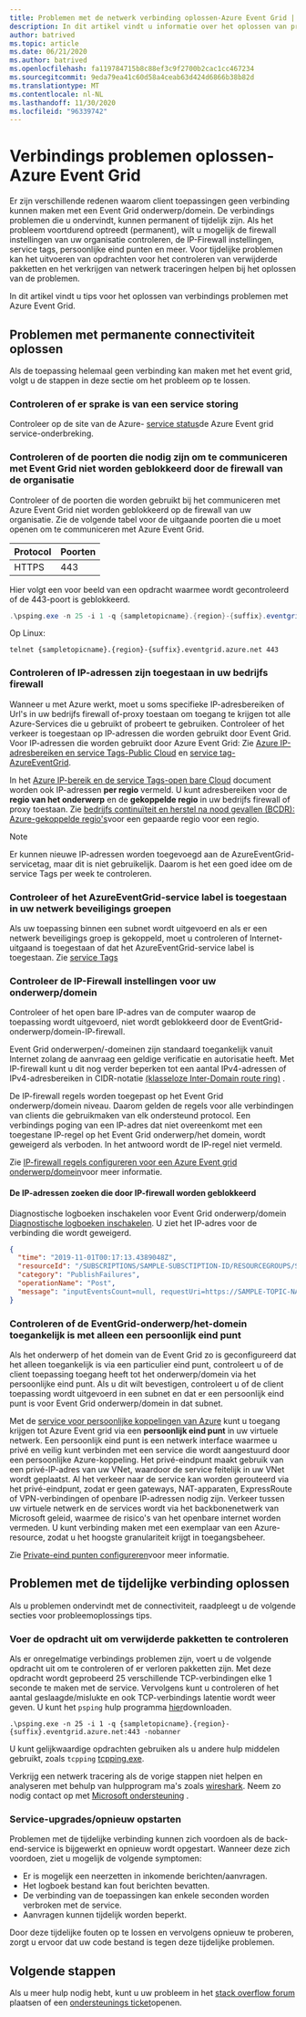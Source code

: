 ```yaml
---
title: Problemen met de netwerk verbinding oplossen-Azure Event Grid | Microsoft Docs
description: In dit artikel vindt u informatie over het oplossen van problemen met netwerk verbindingen met Azure Event Grid.
author: batrived
ms.topic: article
ms.date: 06/21/2020
ms.author: batrived
ms.openlocfilehash: fa119784715b8c88ef3c9f2700b2cac1cc467234
ms.sourcegitcommit: 9eda79ea41c60d58a4ceab63d424d6866b38b82d
ms.translationtype: MT
ms.contentlocale: nl-NL
ms.lasthandoff: 11/30/2020
ms.locfileid: "96339742"
---
```

# <a name="troubleshoot-connectivity-issues---azure-event-grid"></a>Verbindings problemen oplossen-Azure Event Grid

Er zijn verschillende redenen waarom client toepassingen geen verbinding kunnen maken met een Event Grid onderwerp/domein. De verbindings problemen die u ondervindt, kunnen permanent of tijdelijk zijn. Als het probleem voortdurend optreedt (permanent), wilt u mogelijk de firewall instellingen van uw organisatie controleren, de IP-Firewall instellingen, service tags, persoonlijke eind punten en meer. Voor tijdelijke problemen kan het uitvoeren van opdrachten voor het controleren van verwijderde pakketten en het verkrijgen van netwerk traceringen helpen bij het oplossen van de problemen.

In dit artikel vindt u tips voor het oplossen van verbindings problemen met Azure Event Grid.

## <a name="troubleshoot-permanent-connectivity-issues"></a>Problemen met permanente connectiviteit oplossen

Als de toepassing helemaal geen verbinding kan maken met het event grid, volgt u de stappen in deze sectie om het probleem op te lossen.

### <a name="check-if-theres-a-service-outage"></a>Controleren of er sprake is van een service storing

Controleer op de site van de Azure- [service status](https://azure.microsoft.com/status/)de Azure Event grid service-onderbreking.

### <a name="check-if-the-ports-required-to-communicate-with-event-grid-arent-blocked-by-organizations-firewall"></a>Controleren of de poorten die nodig zijn om te communiceren met Event Grid niet worden geblokkeerd door de firewall van de organisatie

Controleer of de poorten die worden gebruikt bij het communiceren met Azure Event Grid niet worden geblokkeerd op de firewall van uw organisatie. Zie de volgende tabel voor de uitgaande poorten die u moet openen om te communiceren met Azure Event Grid.

| Protocol | Poorten |
| -------- | ----- |
| HTTPS    | 443   |

Hier volgt een voor beeld van een opdracht waarmee wordt gecontroleerd of de 443-poort is geblokkeerd.

```powershell
.\psping.exe -n 25 -i 1 -q {sampletopicname}.{region}-{suffix}.eventgrid.azure.net:443 -nobanner
```

Op Linux:

```shell
telnet {sampletopicname}.{region}-{suffix}.eventgrid.azure.net 443
```

### <a name="verify-that-ip-addresses-are-allowed-in-your-corporate-firewall"></a>Controleren of IP-adressen zijn toegestaan in uw bedrijfs firewall

Wanneer u met Azure werkt, moet u soms specifieke IP-adresbereiken of Url's in uw bedrijfs firewall of-proxy toestaan om toegang te krijgen tot alle Azure-Services die u gebruikt of probeert te gebruiken. Controleer of het verkeer is toegestaan op IP-adressen die worden gebruikt door Event Grid. Voor IP-adressen die worden gebruikt door Azure Event Grid: Zie [Azure IP-adresbereiken en service Tags-Public Cloud](https://www.microsoft.com/download/details.aspx?id=56519) en [service tag-AzureEventGrid](network-security.md#service-tags).

In het [Azure IP-bereik en de service Tags-open bare Cloud](https://www.microsoft.com/download/details.aspx?id=56519) document worden ook IP-adressen **per regio** vermeld. U kunt adresbereiken voor de **regio van het onderwerp** en de **gekoppelde regio** in uw bedrijfs firewall of proxy toestaan. Zie [bedrijfs continuïteit en herstel na nood gevallen (BCDR): Azure-gekoppelde regio's](../best-practices-availability-paired-regions.md)voor een gepaarde regio voor een regio. 

> [!NOTE]
> Er kunnen nieuwe IP-adressen worden toegevoegd aan de AzureEventGrid-servicetag, maar dit is niet gebruikelijk. Daarom is het een goed idee om de service Tags per week te controleren.

### <a name="verify-that-azureeventgrid-service-tag-is-allowed-in-your-network-security-groups"></a>Controleer of het AzureEventGrid-service label is toegestaan in uw netwerk beveiligings groepen

Als uw toepassing binnen een subnet wordt uitgevoerd en als er een netwerk beveiligings groep is gekoppeld, moet u controleren of Internet-uitgaand is toegestaan of dat het AzureEventGrid-service label is toegestaan. Zie [service Tags](../virtual-network/service-tags-overview.md)

### <a name="check-the-ip-firewall-settings-for-your-topicdomain"></a>Controleer de IP-Firewall instellingen voor uw onderwerp/domein

Controleer of het open bare IP-adres van de computer waarop de toepassing wordt uitgevoerd, niet wordt geblokkeerd door de EventGrid-onderwerp/domein-IP-firewall.

Event Grid onderwerpen/-domeinen zijn standaard toegankelijk vanuit Internet zolang de aanvraag een geldige verificatie en autorisatie heeft. Met IP-firewall kunt u dit nog verder beperken tot een aantal IPv4-adressen of IPv4-adresbereiken in CIDR-notatie [(klasseloze Inter-Domain route ring)](https://en.wikipedia.org/wiki/Classless_Inter-Domain_Routing) .

De IP-firewall regels worden toegepast op het Event Grid onderwerp/domein niveau. Daarom gelden de regels voor alle verbindingen van clients die gebruikmaken van elk ondersteund protocol. Een verbindings poging van een IP-adres dat niet overeenkomt met een toegestane IP-regel op het Event Grid onderwerp/het domein, wordt geweigerd als verboden. In het antwoord wordt de IP-regel niet vermeld.

Zie [IP-firewall regels configureren voor een Azure Event grid onderwerp/domein](configure-firewall.md)voor meer informatie.

#### <a name="find-the-ip-addresses-blocked-by-ip-firewall"></a>De IP-adressen zoeken die door IP-firewall worden geblokkeerd

Diagnostische logboeken inschakelen voor Event Grid onderwerp/domein [Diagnostische logboeken inschakelen](enable-diagnostic-logs-topic.md#enable-diagnostic-logs-for-a-custom-topic). U ziet het IP-adres voor de verbinding die wordt geweigerd.

```json
{
  "time": "2019-11-01T00:17:13.4389048Z",
  "resourceId": "/SUBSCRIPTIONS/SAMPLE-SUBSCTIPTION-ID/RESOURCEGROUPS/SAMPLE-RESOURCEGROUP-NAME/PROVIDERS/MICROSOFT.EVENTGRID/TOPICS/SAMPLE-TOPIC-NAME",
  "category": "PublishFailures",
  "operationName": "Post",
  "message": "inputEventsCount=null, requestUri=https://SAMPLE-TOPIC-NAME.region-suffix.eventgrid.azure.net/api/events, publisherInfo=PublisherInfo(category=User, inputSchema=EventGridEvent, armResourceId=/SUBSCRIPTIONS/SAMPLE-SUBSCTIPTION-ID/RESOURCEGROUPS/SAMPLE-RESOURCEGROUP-NAME/PROVIDERS/MICROSOFT.EVENTGRID/TOPICS/SAMPLE-TOPIC-NAME), httpStatusCode=Forbidden, errorType=ClientIPRejected, errorMessage=Publishing to SAMPLE-TOPIC-NAME.{region}-{suffix}.EVENTGRID.AZURE.NET by client {clientIp} is rejected due to IpAddress filtering rules."
}
```

### <a name="check-if-the-eventgrid-topicdomain-can-be-accessed-using-only-a-private-endpoint"></a>Controleren of de EventGrid-onderwerp/het-domein toegankelijk is met alleen een persoonlijk eind punt

Als het onderwerp of het domein van de Event Grid zo is geconfigureerd dat het alleen toegankelijk is via een particulier eind punt, controleert u of de client toepassing toegang heeft tot het onderwerp/domein via het persoonlijke eind punt. Als u dit wilt bevestigen, controleert u of de client toepassing wordt uitgevoerd in een subnet en dat er een persoonlijk eind punt is voor Event Grid onderwerp/domein in dat subnet.

Met de [service voor persoonlijke koppelingen van Azure](../private-link/private-link-overview.md) kunt u toegang krijgen tot Azure Event grid via een **persoonlijk eind punt** in uw virtuele netwerk. Een persoonlijk eind punt is een netwerk interface waarmee u privé en veilig kunt verbinden met een service die wordt aangestuurd door een persoonlijke Azure-koppeling. Het privé-eindpunt maakt gebruik van een privé-IP-adres van uw VNet, waardoor de service feitelijk in uw VNet wordt geplaatst. Al het verkeer naar de service kan worden gerouteerd via het privé-eindpunt, zodat er geen gateways, NAT-apparaten, ExpressRoute of VPN-verbindingen of openbare IP-adressen nodig zijn. Verkeer tussen uw virtuele netwerk en de services wordt via het backbonenetwerk van Microsoft geleid, waarmee de risico's van het openbare internet worden vermeden. U kunt verbinding maken met een exemplaar van een Azure-resource, zodat u het hoogste granulariteit krijgt in toegangsbeheer.

Zie [Private-eind punten configureren](configure-private-endpoints.md)voor meer informatie.

## <a name="troubleshoot-transient-connectivity-issues"></a>Problemen met de tijdelijke verbinding oplossen

Als u problemen ondervindt met de connectiviteit, raadpleegt u de volgende secties voor probleemoplossings tips.

### <a name="run-the-command-to-check-dropped-packets"></a>Voer de opdracht uit om verwijderde pakketten te controleren

Als er onregelmatige verbindings problemen zijn, voert u de volgende opdracht uit om te controleren of er verloren pakketten zijn. Met deze opdracht wordt geprobeerd 25 verschillende TCP-verbindingen elke 1 seconde te maken met de service. Vervolgens kunt u controleren of het aantal geslaagde/mislukte en ook TCP-verbindings latentie wordt weer geven. U kunt het `psping` hulp programma [hier](/sysinternals/downloads/psping)downloaden.

```shell
.\psping.exe -n 25 -i 1 -q {sampletopicname}.{region}-{suffix}.eventgrid.azure.net:443 -nobanner
```

U kunt gelijkwaardige opdrachten gebruiken als u andere hulp middelen gebruikt, zoals `tcpping` [tcpping.exe](https://www.elifulkerson.com/projects/tcping.php).

Verkrijg een netwerk tracering als de vorige stappen niet helpen en analyseren met behulp van hulpprogram ma's zoals [wireshark](https://www.wireshark.org/). Neem zo nodig contact op met [Microsoft ondersteuning](https://support.microsoft.com/) .

### <a name="service-upgradesrestarts"></a>Service-upgrades/opnieuw opstarten

Problemen met de tijdelijke verbinding kunnen zich voordoen als de back-end-service is bijgewerkt en opnieuw wordt opgestart. Wanneer deze zich voordoen, ziet u mogelijk de volgende symptomen:

- Er is mogelijk een neerzetten in inkomende berichten/aanvragen.
- Het logboek bestand kan fout berichten bevatten.
- De verbinding van de toepassingen kan enkele seconden worden verbroken met de service.
- Aanvragen kunnen tijdelijk worden beperkt.

Door deze tijdelijke fouten op te lossen en vervolgens opnieuw te proberen, zorgt u ervoor dat uw code bestand is tegen deze tijdelijke problemen.

## <a name="next-steps"></a>Volgende stappen

Als u meer hulp nodig hebt, kunt u uw probleem in het [stack overflow forum](https://stackoverflow.com/questions/tagged/azure-eventgrid) plaatsen of een [ondersteunings ticket](https://azure.microsoft.com/support/options/)openen.